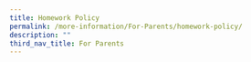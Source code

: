 ```yaml
---
title: Homework Policy
permalink: /more-information/For-Parents/homework-policy/
description: ""
third_nav_title: For Parents
---
```

